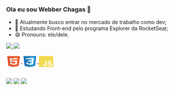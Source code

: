 ### Ola eu sou Webber Chagas 👋

- 🔭 Atualmente busco entrar no mercado de trabalho como dev;
- 🌱 Estudando Front-end pelo programa Explorer da RocketSeat;
- 😄 Pronouns: ele/dele.

<div>
  <a href="https://github.com/webberchagas">
  <img height="180em" src="https://github-readme-stats.vercel.app/api?username=webberchagas&show_icons=true&theme=dark&include_all_commits=true&count_private=true"/>
  <img height="180em" src="https://github-readme-stats.vercel.app/api/top-langs/?username=webberchagas&layout=compact&langs_count=7&theme=dark"/>
</div>
<div style="display: inline_block"><br>
  <img align="center" alt="Webber-HTML" height="30" width="40" src="https://raw.githubusercontent.com/devicons/devicon/master/icons/html5/html5-original.svg">
  <img align="center" alt="Webber-CSS" height="30" width="40" src="https://raw.githubusercontent.com/devicons/devicon/master/icons/css3/css3-original.svg">
  <img align="center" alt="Webber-Js" height="30" width="40" src="https://raw.githubusercontent.com/devicons/devicon/master/icons/javascript/javascript-plain.svg">
</div>
  
  ##
  
<div> 
  <a href="https://www.linkedin.com/in/webber-da-silva-chagas-455bb1199/" target="_blank"><img src="https://img.shields.io/badge/-LinkedIn-%230077B5?style=for-the-badge&logo=linkedin&logoColor=white" target="_blank"></a> 
  <a href = "mailto:webberchagas@gmail.com"><img src="https://img.shields.io/badge/-Gmail-%23333?style=for-the-badge&logo=gmail&logoColor=white" target="_blank"></a>  
  <a href="https://instagram.com/webberchagas" target="_blank"><img src="https://img.shields.io/badge/-Instagram-%23E4405F?style=for-the-badge&logo=instagram&logoColor=white" target="_blank"></a>
 
</div>
